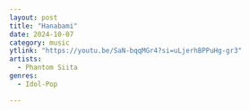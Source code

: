 ```yaml
---
layout: post
title: "Hanabami"
date: 2024-10-07
category: music
ytlink: "https://youtu.be/SaN-bqqMGr4?si=uLjerhBPPuHg-gr3"
artists:
  - Phantom Siita
genres:
  - Idol-Pop

---
```

